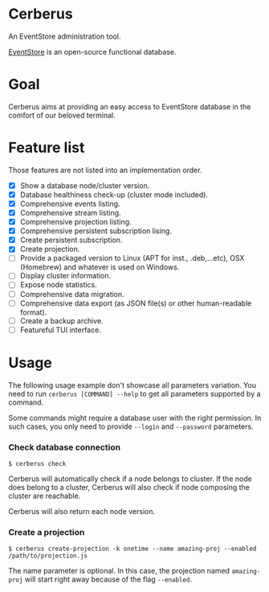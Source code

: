 Cerberus
========

An EventStore administration tool.

[EventStore] is an open-source functional database.

Goal
====

Cerberus aims at providing an easy access to EventStore database in the comfort of our beloved terminal.

Feature list
============

Those features are not listed into an implementation order.

- [x] Show a database node/cluster version.
- [x] Database healthiness check-up (cluster mode included).
- [x] Comprehensive events listing.
- [x] Comprehensive stream listing.
- [x] Comprehensive projection listing.
- [x] Comprehensive persistent subscription lising.
- [x] Create persistent subscription.
- [x] Create projection.
- [ ] Provide a packaged version to Linux (APT for inst., .deb,…etc), OSX (Homebrew) and whatever is used on Windows.
- [ ] Display cluster information.
- [ ] Expose node statistics.
- [ ] Comprehensive data migration.
- [ ] Comprehensive data export (as JSON file(s) or other human-readable format).
- [ ] Create a backup archive.
- [ ] Featureful TUI interface.

Usage
=====

The following usage example don't showcase all parameters variation. You need to run
`cerberus [COMMAND] --help` to get all parameters supported by a command.

Some commands might require a database user with the right permission. In such cases, you only need to provide `--login` and `--password` parameters.

### Check database connection

```
$ cerberus check
```

Cerberus will automatically check if a node belongs to cluster. If the node does belong to a
cluster, Cerberus will also check if node composing the cluster are reachable.

Cerberus will also return each node version.

### Create a projection

```
$ cerberus create-projection -k onetime --name amazing-proj --enabled /path/to/projection.js 
```

The name parameter is optional. In this case, the projection named `amazing-proj` will
start right away because of the flag `--enabled`.

[EventStore]: http://eventstore.org
